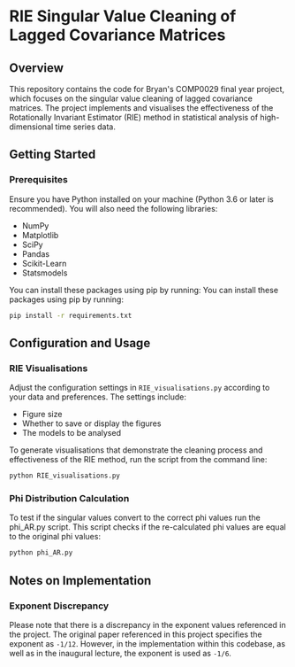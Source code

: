 # RIE Singular Value Cleaning of Lagged Covariance Matrices

## Overview
This repository contains the code for Bryan's COMP0029 final year project, which focuses on the singular value cleaning of lagged covariance matrices. The project implements and visualises the effectiveness of the Rotationally Invariant Estimator (RIE) method in statistical analysis of high-dimensional time series data.

## Getting Started

### Prerequisites
Ensure you have Python installed on your machine (Python 3.6 or later is recommended). You will also need the following libraries:
- NumPy
- Matplotlib
- SciPy
- Pandas
- Scikit-Learn
- Statsmodels

You can install these packages using pip by running:
You can install these packages using pip by running:
```bash
pip install -r requirements.txt
```

## Configuration and Usage

### RIE Visualisations
Adjust the configuration settings in `RIE_visualisations.py` according to your data and preferences. The settings include:
- Figure size
- Whether to save or display the figures
- The models to be analysed

To generate visualisations that demonstrate the cleaning process and effectiveness of the RIE method, run the script from the command line:

```bash
python RIE_visualisations.py
```

### Phi Distribution Calculation
To test if the singular values convert to the correct phi values run the phi_AR.py script. This script checks if the re-calculated phi values are equal to the original phi values:

```bash
python phi_AR.py
```

## Notes on Implementation

### Exponent Discrepancy
Please note that there is a discrepancy in the exponent values referenced in the project. The original paper referenced in this project specifies the exponent as `-1/12`. However, in the implementation within this codebase, as well as in the inaugural lecture, the exponent is used as `-1/6`.
